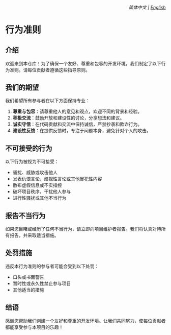 <div align="right">
    <h6>
        <picture>
            <source type="image/svg+xml" media="(prefers-color-scheme: dark)" srcset="https://raw.githubusercontent.com/KudoAI/chatgpt.js/main/media/images/icons/earth-americas-white-icon32.svg">
            <img height=14 src="https://raw.githubusercontent.com/KudoAI/chatgpt.js/main/media/images/icons/earth-americas-icon32.svg">
        </picture>
        &nbsp;简体中文 |
        <a href="https://github.com/ChinaGodMan/UserScripts/blob/main/docs/en/CODE_OF_CONDUCT.md">English</a>
    </h6>
</div>

# 行为准则

## 介绍

欢迎来到本仓库！为了确保一个友好、尊重和包容的开发环境，我们制定了以下行为准则。请每位贡献者遵循这些指导原则。

## 我们的期望

我们希望所有参与者在以下方面保持专业：

1. **尊重与包容**：请尊重他人的意见和观点，欢迎不同的背景和经验。
2. **积极交流**：鼓励开放和建设性的讨论，分享想法和建议。
3. **诚实守信**：在代码贡献和交流中保持诚信，严禁抄袭和欺诈行为。
4. **建设性反馈**：在提供反馈时，专注于问题本身，避免针对个人的攻击。

## 不可接受的行为

以下行为被视为不可接受：

- 骚扰、威胁或攻击他人
- 发表仇恨言论、歧视性言论或其他冒犯性内容
- 散布虚假信息或不实指控
- 破坏项目秩序，干扰他人参与
- 进行性骚扰或其他不当行为

## 报告不当行为

如果您目睹或经历了任何不当行为，请立即向项目维护者报告。我们将认真对待所有报告，并采取适当措施。

## 处罚措施

违反本行为准则的参与者可能会受到以下处罚：

- 口头或书面警告
- 暂时性或永久性禁止参与项目
- 其他适当的措施

## 结语

感谢您帮助我们创建一个友好和尊重的开发环境。让我们共同努力，使每位贡献者都能享受参与本项目的乐趣！
